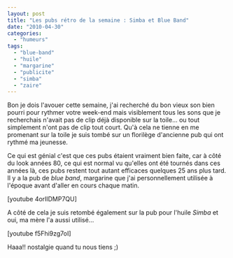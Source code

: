 ```yaml
---
layout: post
title: "Les pubs rétro de la semaine : Simba et Blue Band"
date: "2010-04-30"
categories: 
  - "humeurs"
tags: 
  - "blue-band"
  - "huile"
  - "margarine"
  - "publicite"
  - "simba"
  - "zaire"
---
```


Bon je dois l'avouer cette semaine, j'ai recherché du bon vieux son bien pourri pour rythmer votre week-end mais visiblement tous les sons que je recherchais n'avait pas de clip déjà disponible sur la toile... ou tout simplement n'ont pas de clip tout court. Qu'à cela ne tienne en me promenant sur la toile je suis tombé sur un florilège d'ancienne pub qui ont rythmé ma jeunesse.

Ce qui est génial c'est que ces pubs étaient vraiment bien faite, car à côté du look années 80, ce qui est normal vu qu'elles ont été tournés dans ces années là, ces pubs restent tout autant efficaces quelques 25 ans plus tard. Il y a la pub de _blue band_, margarine que j'ai personnellement utilisée à l'époque avant d'aller en cours chaque matin.

\[youtube 4orIlDMP7QU\]

A côté de cela je suis retombé également sur la pub pour l'huile _Simba_ et oui, ma mère l'a aussi utilisé...

\[youtube f5Fhi9zg7oI\]

Haaa!! nostalgie quand tu nous tiens ;)
